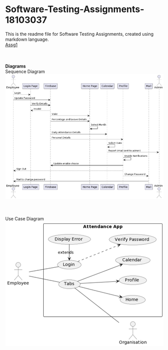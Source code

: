 # Software-Testing-Assignments-18103037
This is the readme file for Software Testing Assignments, created using markdown language.<br />
[Assg1](https://github.com/gurpreet78371/Software_Testing_Assignments-18103089/tree/main/Assignment-1)<br /><br /><br /><br />
**Diagrams**<br />
Sequence Diagram<br />
![Sequence Diagram](https://github.com/gurpreet78371/Software_Testing_Assignments-18103089/blob/main/Assignment-1/sequence%20diagram.png)<br /><br /><br /><br />
Use Case Diagram<br />
![Use Case Diagram](https://github.com/gurpreet78371/Software_Testing_Assignments-18103089/blob/main/Assignment-1/use-case.png)